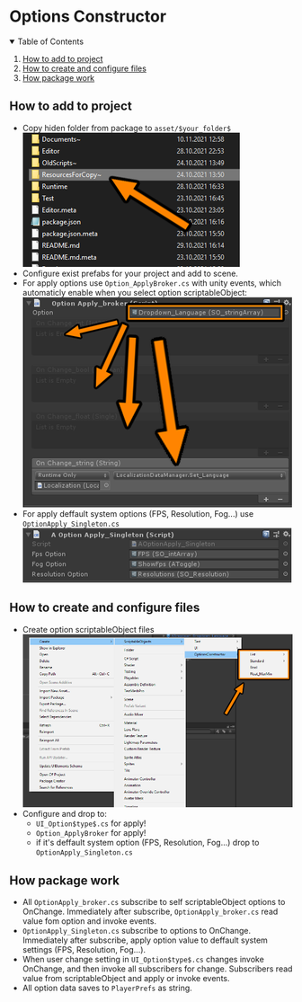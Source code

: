 # Options Constructor

<!-- TABLE OF CONTENTS -->
<details open="open">
  <summary>Table of Contents</summary>
  <ol>
    <li><a href="#How-to-add-to-project">How to add to project</a></li>
    <li><a href="#How-to-create-and-configure-files">How to create and configure files</a></li>
    <li><a href="#How-package-work">How package work</a></li> 
  </ol>
</details>

## How to add to project
* Copy hiden folder from package to `asset/$your_folder$` <br />
![](Documents~/ResourcesForCopy.png)
* Configure exist prefabs for your project and add to scene.
* For apply options use `Option_ApplyBroker.cs` with unity events, which automaticly enable when you select option scriptableObject:
![](Documents~/OptConstr_broker.png)
* For apply deffault system options (FPS, Resolution, Fog...) use `OptionApply_Singleton.cs`
![](Documents~/OptConst_opnApplStandart.png)


## How to create and configure files
* Create option scriptableObject files <br />
![](Documents~/CreateMenu.png)
* Configure and drop to:
    - `UI_Option$type$.cs` for apply! 
    - `Option_ApplyBroker` for apply! 
    - if it's deffault system option (FPS, Resolution, Fog...) drop to `OptionApply_Singleton.cs`

## How package work
* All `OptionApply_broker.cs` subscribe to self scriptableObject options to OnChange. Immediately after subscribe, `OptionApply_broker.cs` read value fom option and invoke events.
* `OptionApply_Singleton.cs` subscribe to options to OnChange. Immediately after subscribe, apply option value to deffault system settings (FPS, Resolution, Fog...).
* When user change setting in `UI_Option$type$.cs` changes invoke OnChange, and then invoke all subscribers for change. Subscribers read value from scriptableObject and apply or invoke events.
* All option data saves to `PlayerPrefs` as string.
